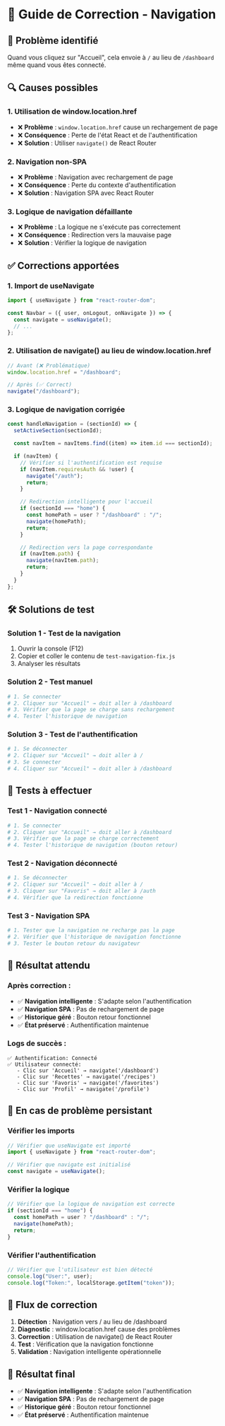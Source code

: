 # 🧭 Guide de Correction - Navigation

## 🚨 **Problème identifié**

Quand vous cliquez sur "Accueil", cela envoie à `/` au lieu de `/dashboard` même quand vous êtes connecté.

## 🔍 **Causes possibles**

### **1. Utilisation de window.location.href**

- ❌ **Problème** : `window.location.href` cause un rechargement de page
- ❌ **Conséquence** : Perte de l'état React et de l'authentification
- ❌ **Solution** : Utiliser `navigate()` de React Router

### **2. Navigation non-SPA**

- ❌ **Problème** : Navigation avec rechargement de page
- ❌ **Conséquence** : Perte du contexte d'authentification
- ❌ **Solution** : Navigation SPA avec React Router

### **3. Logique de navigation défaillante**

- ❌ **Problème** : La logique ne s'exécute pas correctement
- ❌ **Conséquence** : Redirection vers la mauvaise page
- ❌ **Solution** : Vérifier la logique de navigation

## ✅ **Corrections apportées**

### **1. Import de useNavigate**

```javascript
import { useNavigate } from "react-router-dom";

const Navbar = ({ user, onLogout, onNavigate }) => {
  const navigate = useNavigate();
  // ...
};
```

### **2. Utilisation de navigate() au lieu de window.location.href**

```javascript
// Avant (❌ Problématique)
window.location.href = "/dashboard";

// Après (✅ Correct)
navigate("/dashboard");
```

### **3. Logique de navigation corrigée**

```javascript
const handleNavigation = (sectionId) => {
  setActiveSection(sectionId);

  const navItem = navItems.find((item) => item.id === sectionId);

  if (navItem) {
    // Vérifier si l'authentification est requise
    if (navItem.requiresAuth && !user) {
      navigate("/auth");
      return;
    }

    // Redirection intelligente pour l'accueil
    if (sectionId === "home") {
      const homePath = user ? "/dashboard" : "/";
      navigate(homePath);
      return;
    }

    // Redirection vers la page correspondante
    if (navItem.path) {
      navigate(navItem.path);
      return;
    }
  }
};
```

## 🛠️ **Solutions de test**

### **Solution 1 - Test de la navigation**

1. Ouvrir la console (F12)
2. Copier et coller le contenu de `test-navigation-fix.js`
3. Analyser les résultats

### **Solution 2 - Test manuel**

```bash
# 1. Se connecter
# 2. Cliquer sur "Accueil" → doit aller à /dashboard
# 3. Vérifier que la page se charge sans rechargement
# 4. Tester l'historique de navigation
```

### **Solution 3 - Test de l'authentification**

```bash
# 1. Se déconnecter
# 2. Cliquer sur "Accueil" → doit aller à /
# 3. Se connecter
# 4. Cliquer sur "Accueil" → doit aller à /dashboard
```

## 🧪 **Tests à effectuer**

### **Test 1 - Navigation connecté**

```bash
# 1. Se connecter
# 2. Cliquer sur "Accueil" → doit aller à /dashboard
# 3. Vérifier que la page se charge correctement
# 4. Tester l'historique de navigation (bouton retour)
```

### **Test 2 - Navigation déconnecté**

```bash
# 1. Se déconnecter
# 2. Cliquer sur "Accueil" → doit aller à /
# 3. Cliquer sur "Favoris" → doit aller à /auth
# 4. Vérifier que la redirection fonctionne
```

### **Test 3 - Navigation SPA**

```bash
# 1. Tester que la navigation ne recharge pas la page
# 2. Vérifier que l'historique de navigation fonctionne
# 3. Tester le bouton retour du navigateur
```

## 🎯 **Résultat attendu**

### **Après correction :**

- ✅ **Navigation intelligente** : S'adapte selon l'authentification
- ✅ **Navigation SPA** : Pas de rechargement de page
- ✅ **Historique géré** : Bouton retour fonctionnel
- ✅ **État préservé** : Authentification maintenue

### **Logs de succès :**

```
✅ Authentification: Connecté
✅ Utilisateur connecté:
   - Clic sur 'Accueil' → navigate('/dashboard')
   - Clic sur 'Recettes' → navigate('/recipes')
   - Clic sur 'Favoris' → navigate('/favorites')
   - Clic sur 'Profil' → navigate('/profile')
```

## 🚨 **En cas de problème persistant**

### **Vérifier les imports**

```javascript
// Vérifier que useNavigate est importé
import { useNavigate } from "react-router-dom";

// Vérifier que navigate est initialisé
const navigate = useNavigate();
```

### **Vérifier la logique**

```javascript
// Vérifier que la logique de navigation est correcte
if (sectionId === "home") {
  const homePath = user ? "/dashboard" : "/";
  navigate(homePath);
  return;
}
```

### **Vérifier l'authentification**

```javascript
// Vérifier que l'utilisateur est bien détecté
console.log("User:", user);
console.log("Token:", localStorage.getItem("token"));
```

## 🔄 **Flux de correction**

1. **Détection** : Navigation vers / au lieu de /dashboard
2. **Diagnostic** : window.location.href cause des problèmes
3. **Correction** : Utilisation de navigate() de React Router
4. **Test** : Vérification que la navigation fonctionne
5. **Validation** : Navigation intelligente opérationnelle

## 🎉 **Résultat final**

- ✅ **Navigation intelligente** : S'adapte selon l'authentification
- ✅ **Navigation SPA** : Pas de rechargement de page
- ✅ **Historique géré** : Bouton retour fonctionnel
- ✅ **État préservé** : Authentification maintenue
